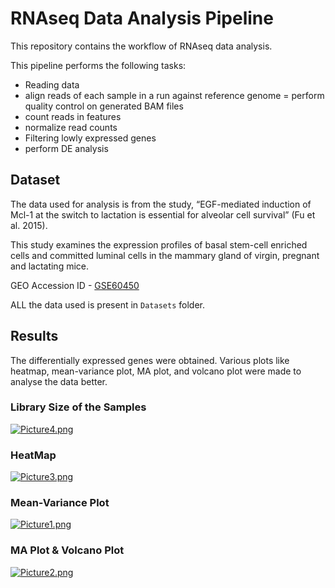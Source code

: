 # RNAseq Data Analysis Pipeline

This repository contains the workflow of RNAseq data analysis.

This pipeline performs the following tasks:

- Reading data
- align reads of each sample in a run against reference genome
= perform quality control on generated BAM files 
- count reads in features 
- normalize read counts
- Filtering lowly expressed genes
- perform DE analysis 


## Dataset
The data used for analysis is from the study, “EGF-mediated induction of Mcl-1 at the switch to lactation is essential for alveolar cell survival” (Fu et al. 2015).

This study examines the expression profiles of basal stem-cell enriched cells  and committed luminal cells in the mammary gland of virgin, pregnant and lactating mice.

GEO Accession ID - [GSE60450](https://www.ncbi.nlm.nih.gov/geo/query/acc.cgi?acc=GSE60450)

ALL the data used is present in `Datasets` folder.




## Results
The differentially expressed genes were obtained. 
Various plots like heatmap, mean-variance plot, MA plot, and volcano plot were made to analyse the data better.


### Library Size of the Samples
[![Picture4.png](https://i.postimg.cc/DykqwfhK/Picture4.png)](https://postimg.cc/0rn6tsrt)

### HeatMap
[![Picture3.png](https://i.postimg.cc/v8zQc3FH/Picture3.png)](https://postimg.cc/w31Kr5jS)

### Mean-Variance Plot
[![Picture1.png](https://i.postimg.cc/50QCfTk0/Picture1.png)](https://postimg.cc/ygBdPQK4)

### MA Plot & Volcano Plot
[![Picture2.png](https://i.postimg.cc/LXFHZW8h/Picture2.png)](https://postimg.cc/7CXvFm7y)







